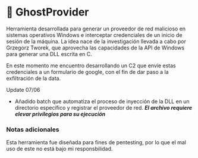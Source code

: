 
# 👻 GhostProvider
Herramienta desarrollada para generar un proveedor de red malicioso en sistemas operativos Windows e interceptar credenciales de un inicio de sesión de la máquina. La idea nace de la investigación 
llevada a cabo por Grzegorz Tworek, que aprovecha las capacidades de la API de Windows para generar una DLL escrita en C. 

En este momento me encuentro desarrollando un C2 que envíe estas credenciales a un formulario de google, con el fin de dar paso a la exfiltración de la data.

Update 07/06
- Añadido batch que automatiza el proceso de inyección de la DLL en un directorio específico y registrar el proveedor de red.
***El archivo requiere elevar privilegios para su ejecución***

### Notas adicionales
Esta herramienta fue diseñada para fines de pentesting, por lo que el mal uso de este no está bajo mi responsbilidad.

